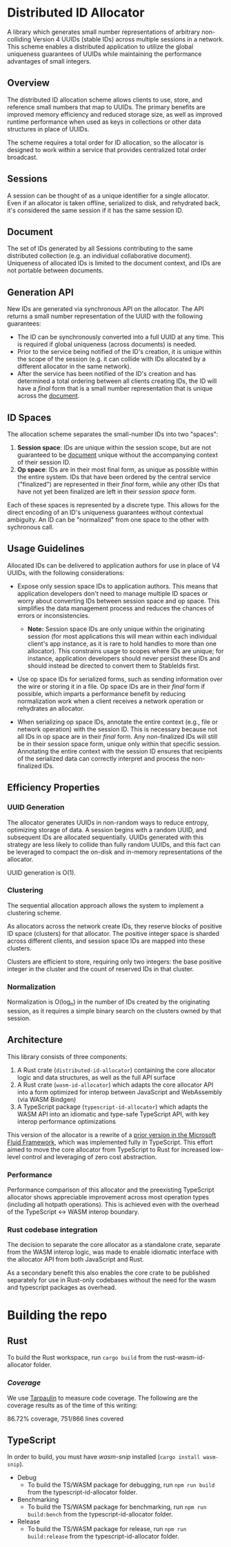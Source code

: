# **Distributed ID Allocator**

A library which generates small number representations of arbitrary non-colliding Version 4 UUIDs (stable IDs) across multiple sessions in a network. This scheme enables a distributed application to utilize the global uniqueness guarantees of UUIDs while maintaining the performance advantages of small integers.

## **Overview**

The distributed ID allocation scheme allows clients to use, store, and reference small numbers that map to UUIDs. The primary benefits are improved memory efficiency and reduced storage size, as well as improved runtime performance when used as keys in collections or other data structures in place of UUIDs.

The scheme requires a total order for ID allocation, so the allocator is designed to work within a service that provides centralized total order broadcast.

## **Sessions**

A session can be thought of as a unique identifier for a single allocator. Even if an allocator is taken offline, serialized to disk, and rehydrated back, it's considered the same session if it has the same session ID.

## **Document**

The set of IDs generated by all Sessions contributing to the same distributed collection (e.g. an individual collaborative document). Uniqueness of allocated IDs is limited to the document context, and IDs are not portable between documents.

## **Generation API**

New IDs are generated via synchronous API on the allocator. The API returns a small number representation of the UUID with the following guarantees:

- The ID can be synchronously converted into a full UUID at any time. This is required if global uniqueness (across documents) is needed.
- Prior to the service being notified of the ID's creation, it is unique within the scope of the session (e.g. it can collide with IDs allocated by a different allocator in the same network).
- After the service has been notified of the ID's creation and has determined a total ordering between all clients creating IDs, the ID will have a _final_ form that is a small number representation that is unique across the [document](#document).

## **ID Spaces**

The allocation scheme separates the small-number IDs into two "spaces":

1. **Session space**: IDs are unique within the session scope, but are not guaranteed to be [document](#document) unique without the accompanying context of their session ID.
2. **Op space**: IDs are in their most final form, as unique as possible within the entire system. IDs that have been ordered by the central service ("finalized") are represented in their _final_ form, while any other IDs that have not yet been finalized are left in their _session space_ form.

Each of these spaces is represented by a discrete type. This allows for the direct encoding of an ID's uniqueness guarantees without contextual ambiguity. An ID can be "normalized" from one space to the other with sychronous call.

## **Usage Guidelines**

Allocated IDs can be delivered to application authors for use in place of V4 UUIDs, with the following considerations:

- Expose only session space IDs to application authors. This means that application developers don't need to manage multiple ID spaces or worry about converting IDs between session space and op space. This simplifies the data management process and reduces the chances of errors or inconsistencies.

  - **Note:** Session space IDs are only unique within the originating session (for most applications this will mean within each individual client's app instance, as it is rare to hold handles to more than one allocator). This constrains usage to scopes where IDs are unique; for instance, application developers should never persist these IDs and should instead be directed to convert them to StableIds first.

- Use op space IDs for serialized forms, such as sending information over the wire or storing it in a file. Op space IDs are in their _final_ form if possible, which imparts a performance benefit by reducing normalization work when a client receives a network operation or rehydrates an allocator.
- When serializing op space IDs, annotate the entire context (e.g., file or network operation) with the session ID. This is necessary because not all IDs in op space are in their _final_ form. Any non-finalized IDs will still be in their session space form, unique only within that specific session. Annotating the entire context with the session ID ensures that recipients of the serialized data can correctly interpret and process the non-finalized IDs.

## **Efficiency Properties**

### **UUID Generation**

The allocator generates UUIDs in non-random ways to reduce entropy, optimizing storage of data. A session begins with a random UUID, and subsequent IDs are allocated sequentially. UUIDs generated with this strategy are less likely to collide than fully random UUIDs, and this fact can be leveraged to compact the on-disk and in-memory representations of the allocator.

UUID generation is O(1).

### **Clustering**

The sequential allocation approach allows the system to implement a clustering scheme.

As allocators across the network create IDs, they reserve blocks of positive ID space (clusters) for that allocator. The positive integer space is sharded across different clients, and session space IDs are mapped into these clusters.

Clusters are efficient to store, requiring only two integers: the base positive integer in the cluster and the count of reserved IDs in that cluster.

### **Normalization**

Normalization is O(log<sub>n</sub>) in the number of IDs created by the originating session, as it requires a simple binary search on the clusters owned by that session.

## **Architecture**

This library consists of three components:

1. A Rust crate (`distributed-id-allocator`) containing the core allocator logic and data structures, as well as the full API surface
2. A Rust crate (`wasm-id-allocator`) which adapts the core allocator API into a form optimized for interop between JavaScript and WebAssembly (via WASM Bindgen)
3. A TypeScript package (`typescript-id-allocator`) which adapts the WASM API into an idiomatic and type-safe TypeScript API, with key interop performance optimizations

This version of the allocator is a rewrite of a [prior version in the Microsoft Fluid Framework](https://github.com/microsoft/FluidFramework/blob/6e70f90092f41c65f6f0b55c6dcb627026d6e06e/packages/dds/tree/src/id-compressor/idCompressor.ts), which was implemented fully in TypeScript. This effort aimed to move the core allocator from TypeScript to Rust for increased low-level control and leveraging of zero cost abstraction.

### **Performance**

Performance comparison of this allocator and the preexisting TypeScript allocator shows appreciable improvement across most operation types (including all hotpath operations). This is achieved even with the overhead of the TypeScript <-> WASM interop boundary.

### **Rust codebase integration**

The decision to separate the core allocator as a standalone crate, separate from the WASM interop logic, was made to enable idiomatic interface with the allocator API from both JavaScript and Rust.

As a secondary benefit this also enables the core crate to be published separately for use in Rust-only codebases without the need for the wasm and typescript packages as overhead.

# **Building the repo**

## **Rust**

To build the Rust workspace, run `cargo build` from the rust-wasm-id-allocator folder.

### _Coverage_

We use [Tarpaulin](https://github.com/xd009642/tarpaulin) to measure code coverage. The following are the coverage results as of the time of this writing:

86.72% coverage, 751/866 lines covered

## **TypeScript**

In order to build, you must have _wasm-snip_ installed (`cargo install wasm-snip`).

- Debug
  - To build the TS/WASM package for debugging, run `npm run build` from the typescript-id-allocator folder.
- Benchmarking
  - To build the TS/WASM package for benchmarking, run `npm run build:bench` from the typescript-id-allocator folder.
- Release
  - To build the TS/WASM package for release, run `npm run build:release` from the typescript-id-allocator folder.

